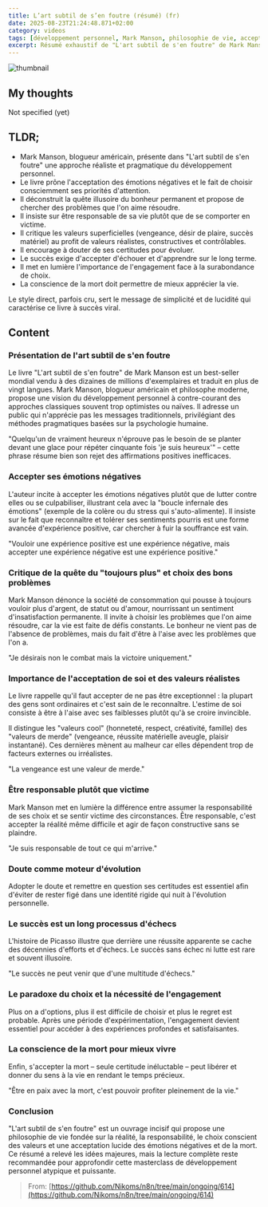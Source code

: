```yaml
---
title: L’art subtil de s’en foutre (résumé) (fr)
date: 2025-08-23T21:24:48.871+02:00
category: videos
tags: [développement personnel, Mark Manson, philosophie de vie, acceptation, responsabilité, valeurs, succès, engagement, émotions, bonheur]
excerpt: Résumé exhaustif de "L'art subtil de s'en foutre" de Mark Manson : une philosophie réaliste du bonheur fondée sur l'acceptation, la responsabilité et le choix des priorités.
---
```


![thumbnail](https://i.ytimg.com/vi/koZ17wahohA/maxresdefault.jpg)
[]()

## My thoughts

Not specified (yet)

## TLDR;
- Mark Manson, blogueur américain, présente dans "L'art subtil de s'en foutre" une approche réaliste et pragmatique du développement personnel.
- Le livre prône l'acceptation des émotions négatives et le fait de choisir consciemment ses priorités d'attention.
- Il déconstruit la quête illusoire du bonheur permanent et propose de chercher des problèmes que l'on aime résoudre.
- Il insiste sur être responsable de sa vie plutôt que de se comporter en victime.
- Il critique les valeurs superficielles (vengeance, désir de plaire, succès matériel) au profit de valeurs réalistes, constructives et contrôlables.
- Il encourage à douter de ses certitudes pour évoluer.
- Le succès exige d'accepter d'échouer et d'apprendre sur le long terme.
- Il met en lumière l'importance de l'engagement face à la surabondance de choix.
- La conscience de la mort doit permettre de mieux apprécier la vie.

Le style direct, parfois cru, sert le message de simplicité et de lucidité qui caractérise ce livre à succès viral.



## Content

### Présentation de l'art subtil de s'en foutre
Le livre "L'art subtil de s'en foutre" de Mark Manson est un best-seller mondial vendu à des dizaines de millions d'exemplaires et traduit en plus de vingt langues. Mark Manson, blogueur américain et philosophe moderne, propose une vision du développement personnel à contre-courant des approches classiques souvent trop optimistes ou naïves. Il adresse un public qui n'apprécie pas les messages traditionnels, privilégiant des méthodes pragmatiques basées sur la psychologie humaine.

"Quelqu'un de vraiment heureux n'éprouve pas le besoin de se planter devant une glace pour répéter cinquante fois 'je suis heureux'" – cette phrase résume bien son rejet des affirmations positives inefficaces.

### Accepter ses émotions négatives
L'auteur incite à accepter les émotions négatives plutôt que de lutter contre elles ou se culpabiliser, illustrant cela avec la "boucle infernale des émotions" (exemple de la colère ou du stress qui s'auto-alimente). Il insiste sur le fait que reconnaître et tolérer ses sentiments pourris est une forme avancée d'expérience positive, car chercher à fuir la souffrance est vain.

"Vouloir une expérience positive est une expérience négative, mais accepter une expérience négative est une expérience positive."

### Critique de la quête du "toujours plus" et choix des bons problèmes
Mark Manson dénonce la société de consommation qui pousse à toujours vouloir plus d'argent, de statut ou d'amour, nourrissant un sentiment d'insatisfaction permanente. Il invite à choisir les problèmes que l'on aime résoudre, car la vie est faite de défis constants. Le bonheur ne vient pas de l'absence de problèmes, mais du fait d'être à l'aise avec les problèmes que l'on a.

"Je désirais non le combat mais la victoire uniquement."

### Importance de l'acceptation de soi et des valeurs réalistes
Le livre rappelle qu'il faut accepter de ne pas être exceptionnel : la plupart des gens sont ordinaires et c'est sain de le reconnaître. L'estime de soi consiste à être à l'aise avec ses faiblesses plutôt qu'à se croire invincible.

Il distingue les "valeurs cool" (honneteté, respect, créativité, famille) des "valeurs de merde" (vengeance, réussite matérielle aveugle, plaisir instantané). Ces dernières mènent au malheur car elles dépendent trop de facteurs externes ou irréalistes.

"La vengeance est une valeur de merde."

### Être responsable plutôt que victime
Mark Manson met en lumière la différence entre assumer la responsabilité de ses choix et se sentir victime des circonstances. Être responsable, c'est accepter la réalité même difficile et agir de façon constructive sans se plaindre.

"Je suis responsable de tout ce qui m'arrive."

### Doute comme moteur d'évolution
Adopter le doute et remettre en question ses certitudes est essentiel afin d'éviter de rester figé dans une identité rigide qui nuit à l'évolution personnelle.

### Le succès est un long processus d'échecs
L'histoire de Picasso illustre que derrière une réussite apparente se cache des décennies d'efforts et d'échecs. Le succès sans échec ni lutte est rare et souvent illusoire.

"Le succès ne peut venir que d'une multitude d'échecs."

### Le paradoxe du choix et la nécessité de l'engagement
Plus on a d'options, plus il est difficile de choisir et plus le regret est probable. Après une période d'expérimentation, l'engagement devient essentiel pour accéder à des expériences profondes et satisfaisantes.

### La conscience de la mort pour mieux vivre
Enfin, s'accepter la mort – seule certitude inéluctable – peut libérer et donner du sens à la vie en rendant le temps précieux.

"Être en paix avec la mort, c'est pouvoir profiter pleinement de la vie."

### Conclusion
"L'art subtil de s'en foutre" est un ouvrage incisif qui propose une philosophie de vie fondée sur la réalité, la responsabilité, le choix conscient des valeurs et une acceptation lucide des émotions négatives et de la mort. Ce résumé a relevé les idées majeures, mais la lecture complète reste recommandée pour approfondir cette masterclass de développement personnel atypique et puissante.




> From: [https://github.com/Nikoms/n8n/tree/main/ongoing/614](https://github.com/Nikoms/n8n/tree/main/ongoing/614)